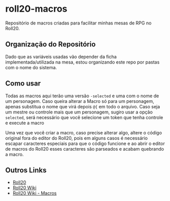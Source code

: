 # roll20-macros

Repositório de macros criadas para facilitar minhas mesas de RPG no Roll20.

## Organização do Repositório

Dado que as variáveis usadas vão depender da ficha implementada/utilizada na mesa, estou organizando este repo por pastas com o nome do sistema.

## Como usar

Todas as macros aqui terão uma versão `-selected` e uma com o nome de um personagem. Caso queira alterar a Macro só para um personagem, apenas substitua o nome que virá depois `@{` em todo o arquivo. Caso seja um mestre ou controle mais que um personagem, sugiro usar a opção `selected`, será necessário que você selecione um token que tenha controle e execute a macro

Uma vez que você criar a macro, caso precise alterar algo, altere o código original fora do editor do Roll20, pois em alguns casos é necessário escapar caracteres especiais para que o código funcione e ao abrir o editor de macros do Roll20 esses caracteres são parseados e acabam quebrando a macro.

## Outros Links

- [Roll20](https://roll20.net/)
- [Roll20 Wiki](https://wiki.roll20.net/Main_Page)
- [Roll20 Wiki - Macros](https://wiki.roll20.net/Complete_Guide_to_Macros_%26_Rolls)
